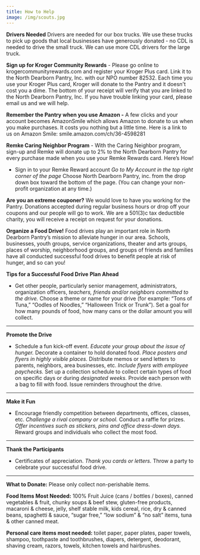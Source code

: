 ```yaml
---
title: How to Help
image: /img/scouts.jpg
---
```

**Drivers Needed**    Drivers are needed for our box trucks.  We use these trucks to pick up goods that local businesses have generously donated - no CDL is needed to drive the small truck. We can use more CDL drivers for the large truck.

**Sign up for Kroger Community Rewards**  -  Please go online to krogercommunityrewards.com and register your Kroger Plus card. Link it to the North Dearborn Pantry, Inc. with our NPO number 82532. Each time you use your Kroger Plus card, Kroger will donate to the Pantry and it doesn't cost you a dime. The bottom of your receipt will verify that you are linked to the North Dearborn Pantry, Inc. If you have trouble linking your card, please email us and we will help.

**Remember the Pantry when you use Amazon  -**  A few clicks and your account becomes AmazonSmile which allows Amazon to donate to us when you make purchases. It costs you nothing but a little time. Here is a link to us on Amazon Smile: smile.amazon.com/ch/36-4598281

**Remke Caring Neighbor Program**  - With the Caring Neighbor program, sign-up and Remke will donate up to 2% to the North Dearborn Pantry for every purchase made when you use your Remke Rewards card. Here’s How!

* Sign in to your Remke Reward account _Go to My Account in the top right corner of the page_ Choose North Dearborn Pantry, inc. from the drop down box toward the bottom of the page. (You can change your non-profit organization at any time.)

**Are you an extreme couponer?**     We would love to have you working for the Pantry. Donations accepted during regular business hours or drop off your coupons and our people will go to work.  We are a 501(3)c tax deductible charity, you will receive a receipt on request for your donations.

**Organize a Food Drive!**
Food drives play an important role in North Dearborn Pantry’s mission to alleviate hunger in our area. Schools, businesses, youth groups, service organizations, theater and arts groups, places of worship, neighborhood groups, and groups of friends and families have all conducted successful food drives to benefit people at risk of hunger, and so can you!

**Tips for a Successful Food Drive**
**Plan Ahead**

* Get other people, particularly senior management, administrators, organization officers, _teachers, friends and/or neighbors committed to the drive._ Choose a theme or name for your drive (for example: “Tons of Tuna,” “Oodles of Noodles,” “Halloween Trick or Trunk”).  Set a goal for how many pounds of food, how many cans or the dollar amount you will collect.

- - -

**Promote the Drive**

* Schedule a fun kick-off event. _Educate your group about the issue of hunger._ Decorate a container to hold donated food. _Place posters and flyers in highly visible places._ Distribute memos or send letters to parents, neighbors, area businesses, etc. _Include flyers with employee paychecks._ Set up a collection schedule to collect certain types of food on specific days or during _designated weeks._ Provide each person with a bag to fill with food.  Issue reminders throughout the drive.

- - -

**Make it Fun**

* Encourage friendly competition between departments, offices, classes, etc. _Challenge a rival company or school._ Conduct a raffle for prizes. _Offer incentives such as stickers, pins and office dress-down days._  Reward groups and individuals who collect the most food.

- - -

**Thank the Participants**

* Certificates of appreciation. _Thank you cards or letters._ Throw a party to celebrate your successful food drive.

- - -

**What to Donate:**  Please only collect non-perishable items.

**Food Items Most Needed:** 100% Fruit Juice (cans / bottles / boxes), canned vegetables & fruit, chunky soups & beef stew, gluten-free products, macaroni & cheese, jelly, shelf stable milk, kids cereal, rice, dry & canned beans, spaghetti & sauce, “sugar free,” “low sodium” & “no salt” items, tuna & other canned meat.

**Personal care items most needed:** toilet paper, paper plates, paper towels, shampoo, toothpaste and toothbrushes, diapers, detergent, deodorant, shaving cream, razors, towels, kitchen towels and hairbrushes.
